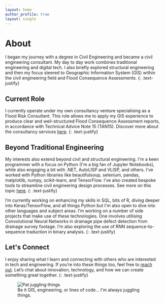 ```yaml
---
layout: home
author_profile: true
layout: single
---
```


# About

I began my journey with a degree in Civil Engineering and became a civil engineering consultant. My day to day work combines traditional engineering and digital tech. I also briefly explored structural engineering and then my focus steered to Geographic Information System (GIS) within the civil engineering field and Flood Consequence Assessments.
{: .text-justify}

## Current Role
I currently operate under my own consultancy venture specialising as a Flood Risk Consultant. This role allows me to apply my GIS experience to produce clear and well-structured Flood Consequence Assessment reports, in accordance with Technical Advice Note 15 (TAN15). Discover more about the consultancy services [here](/FCA/).
{: .text-justify}

## Beyond Traditional Engineering
My interests also extend beyond civil and structural engineering. I'm a keen programmer with a focus on Python (I'm a big fan of Jupyter Notebooks), while also engaging a bit with .NET, AutoLISP and VLISP, and others. I’ve worked with Python libraries like beautifulsoup, selenium, pandas, matplotlib, numpy, scikit-learn, and TensorFlow. I've also created bespoke tools to streamline civil engineering design processes. See more on this topic [here](/ober-civils-tookit/).
{: .text-justify}

I’m currently working on enhancing my skills in SQL, bits of R, diving deeper into Keras/TensorFlow, and all things Python but I'm also open to dive into other languages and subject areas. I’m working on a number of side projects that make use of these technologies. One involves utilising Convolutional Neural Networks in drainage pipe defect detection from drainage survey footage. I’m also exploring the use of RNN sequence-to-sequence traduction in binary analysis.
{: .text-justify}

## Let's Connect
I enjoy sharing what I learn and connecting with others who are interested in tech and engineering. If you’re into these things too, feel free to [reach out](mailto:patryk.obermajer@gmail.com). Let’s chat about innovation, technology, and how we can create something great together.
{: .text-justify}


<figure>
  <img src="assets/images/pat-juggling.png" alt="Pat juggling things"/>
  <figcaption>Be it GIS, engineering, or lines of code... I'm always juggling things.</figcaption>
</figure>

<!-- ![Pat juggling](assets/images/pat-juggling.png) -->
